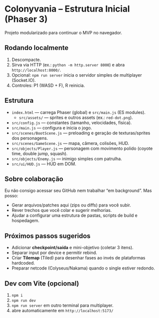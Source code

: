 # Colonyvania – Estrutura Inicial (Phaser 3)
Projeto modularizado para continuar o MVP no navegador.

## Rodando localmente
1) Descompacte.
2) Sirva via HTTP (ex.: `python -m http.server 8000`) e abra `http://localhost:8000/`.
3) Opcional: `npm run server` inicia o servidor simples de multiplayer (Socket.IO).
4) Controles: P1 (WASD + F), R reinicia.

## Estrutura
- `index.html` — carrega Phaser (global) e `src/main.js` (ES modules).
  - `src/assets/` — sprites e outros assets (ex.: `red-dot.png`).
- `src/config.js` — constantes (tamanho, velocidades, física).
- `src/main.js` — configura e inicia o jogo.
- `src/scenes/BootScene.js` — preloading e geração de texturas/sprites dos personagens.
- `src/scenes/GameScene.js` — mapa, câmera, colisões, HUD.
- `src/objects/Player.js` — personagem com movimento polido (coyote time, double jump, squash).
- `src/objects/Enemy.js` — inimigo simples com patrulha.
- `src/ui/HUD.js` — HUD em DOM.

## Sobre colaboração
Eu não consigo acessar seu GitHub nem trabalhar “em background”. Mas posso:
- Gerar arquivos/patches aqui (zips ou diffs) para você subir.
- Rever trechos que você colar e sugerir melhorias.
- Ajudar a configurar uma estrutura de pastas, scripts de build e hospedagem.

## Próximos passos sugeridos
- Adicionar **checkpoint/saída** e mini-objetivo (coletar 3 itens).
- Separar input por device e permitir rebind.
- Criar **Tilemap** (Tiled) para desenhar fases ao invés de plataformas hardcoded.
- Preparar netcode (Colyseus/Nakama) quando o single estiver redondo.

## Dev com Vite (opcional)
1) `npm i`
2) `npm run dev`
3) `npm run server` em outro terminal para multiplayer.
4) abre automaticamente em `http://localhost:5173/`
